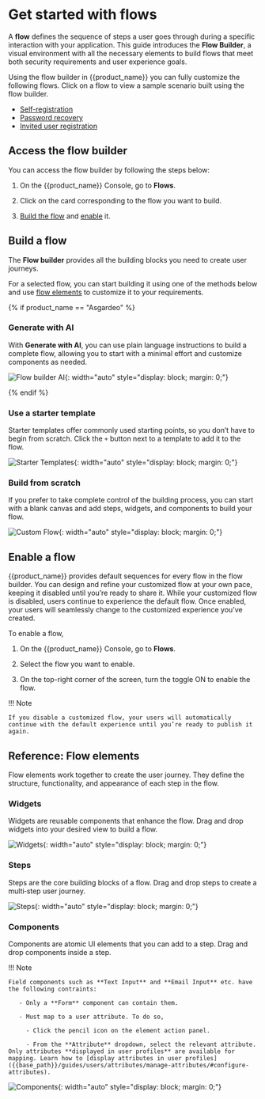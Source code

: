 # Get started with flows

A **flow** defines the sequence of steps a user goes through during a specific interaction with your application. This guide introduces the **Flow Builder**, a visual environment with all the necessary elements to build flows that meet both security requirements and user experience goals.

Using the flow builder in {{product_name}} you can fully customize the following flows. Click on a flow to view a sample scenario built using the flow builder.

- [Self-registration]({{base_path}}/guides/flows/self-registration/)
- [Password recovery]({{base_path}}/guides/flows/password-recovery/)
- [Invited user registration]({{base_path}}/guides/flows/invited-user-registration/)

## Access the flow builder

You can access the flow builder by following the steps below:

1. On the {{product_name}} Console, go to **Flows**.

2. Click on the card corresponding to the flow you want to build.

3. [Build the flow](#build-a-flow) and [enable](#enable-a-flow) it.

## Build a flow

The **Flow builder** provides all the building blocks you need to create user journeys.

For a selected flow, you can start building it using one of the methods below and use [flow elements](#reference-flow-elements) to customize it to your requirements.

{% if product_name == "Asgardeo" %}

### Generate with AI

With **Generate with AI**, you can use plain language instructions to build a complete flow, allowing you to start with a minimal effort and customize components as needed.

![Flow builder AI]({{base_path}}/assets/img/guides/flows/flow-builder-generate-with-ai.png){: width="auto" style="display: block; margin: 0;"}

{% endif %}

### Use a starter template

Starter templates offer commonly used starting points, so you don’t have to begin from scratch. Click the `+` button next to a template to add it to the flow.

![Starter Templates]({{base_path}}/assets/img/guides/flows/flow-builder-starter-templates.png){: width="auto" style="display: block; margin: 0;"}

### Build from scratch

If you prefer to take complete control of the building process, you can start with a blank canvas and add steps, widgets, and components to build your flow.

![Custom Flow]({{base_path}}/assets/img/guides/flows/flow-builder-custom-flow.png){: width="auto" style="display: block; margin: 0;"}

## Enable a flow

{{product_name}} provides default sequences for every flow in the flow builder. You can design and refine your customized flow at your own pace, keeping it disabled until you’re ready to share it. While your customized flow is disabled, users continue to experience the default flow. Once enabled, your users will seamlessly change to the customized experience you’ve created.

To enable a flow,

1. On the {{product_name}} Console, go to **Flows**.

2. Select the flow you want to enable.

3. On the top-right corner of the screen, turn the toggle ON to enable the flow.

!!! Note

    If you disable a customized flow, your users will automatically continue with the default experience until you’re ready to publish it again.

## Reference: Flow elements

Flow elements work together to create the user journey. They define the structure, functionality, and appearance of each step in the flow.

### Widgets

Widgets are reusable components that enhance the flow. Drag and drop widgets into your desired view to build a flow.

![Widgets]({{base_path}}/assets/img/guides/flows/flow-builder-widgets.gif){: width="auto" style="display: block; margin: 0;"}

### Steps

Steps are the core building blocks of a flow. Drag and drop steps to create a multi‑step user journey.

![Steps]({{base_path}}/assets/img/guides/flows/flow-builder-steps.gif){: width="auto" style="display: block; margin: 0;"}

### Components

Components are atomic UI elements that you can add to a step. Drag and drop components inside a step.

!!! Note

    Field components such as **Text Input** and **Email Input** etc. have the following contraints:

       - Only a **Form** component can contain them.
       
       - Must map to a user attribute. To do so,
        
         - Click the pencil icon on the element action panel.
  
         - From the **Attribute** dropdown, select the relevant attribute. Only attributes **displayed in user profiles** are available for mapping. Learn how to [display attributes in user profiles]({{base_path}}/guides/users/attributes/manage-attributes/#configure-attributes).

![Components]({{base_path}}/assets/img/guides/flows/flow-builder-components.gif){: width="auto" style="display: block; margin: 0;"}

